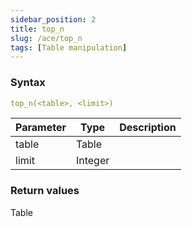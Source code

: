 ```yaml
---
sidebar_position: 2   
title: top_n
slug: /ace/top_n
tags: [Table manipulation]
---
```


### Syntax

 ```yaml
top_n(<table>, <limit>)
```
    
| Parameter   | Type | Description |
| ----------- | ---- | ----------- |     
| table | Table |  |
| limit | Integer |  |

### Return values
Table

